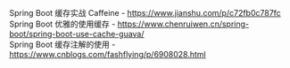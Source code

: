 Spring Boot 缓存实战 Caffeine - https://www.jianshu.com/p/c72fb0c787fc    
Spring Boot 优雅的使用缓存 - https://www.chenruiwen.cn/spring-boot/spring-boot-use-cache-guava/   
Spring Boot 缓存注解的使用 - https://www.cnblogs.com/fashflying/p/6908028.html 
